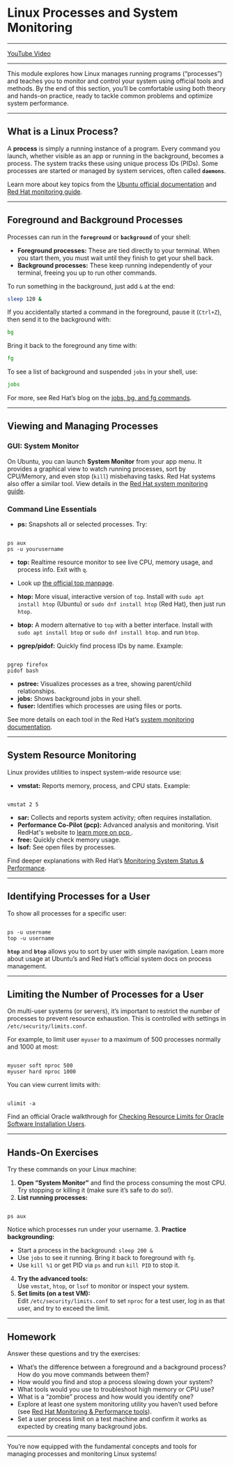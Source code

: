 # Linux Processes and System Monitoring

---

[YouTube Video](TBD)

---

This module explores how Linux manages running programs (“processes”) and teaches you to monitor and control your system using official tools and methods. By the end of this section, you’ll be comfortable using both theory and hands-on practice, ready to tackle common problems and optimize system performance.

---

## What is a Linux Process?

A **process** is simply a running instance of a program. Every command you launch, whether visible as an app or running in the background, becomes a process. The system tracks these using unique process IDs (PIDs). Some processes are started or managed by system services, often called **`daemons`**.

Learn more about key topics from the [Ubuntu official documentation](https://documentation.ubuntu.com/server/) and [Red Hat monitoring guide](https://docs.redhat.com/en/documentation/red_hat_enterprise_linux/8/html-single/monitoring_and_managing_system_status_and_performance/index).

---

## Foreground and Background Processes

Processes can run in the **`foreground`** or **`background`** of your shell:

- **Foreground processes:** These are tied directly to your terminal. When you start them, you must wait until they finish to get your shell back.
- **Background processes:** These keep running independently of your terminal, freeing you up to run other commands.

To run something in the background, just add `&` at the end:

```bash
sleep 120 &
```

If you accidentally started a command in the foreground, pause it (`Ctrl+Z`), then send it to the background with:

```bash
bg
```

Bring it back to the foreground any time with:

```bash
fg
```

To see a list of background and suspended `jobs` in your shell, use:

```bash
jobs
```

For more, see Red Hat’s blog on the [jobs, bg, and fg commands](https://www.redhat.com/en/blog/jobs-bg-fg).

---

## Viewing and Managing Processes

### GUI: System Monitor

On Ubuntu, you can launch **System Monitor** from your app menu. It provides a graphical view to watch running processes, sort by CPU/Memory, and even stop (`kill`) misbehaving tasks. Red Hat systems also offer a similar tool. View details in the [Red Hat system monitoring guide](https://docs.redhat.com/en/documentation/red_hat_enterprise_linux/6/html/deployment_guide/ch-system_monitoring_tools).

### Command Line Essentials

- **ps:** Snapshots all or selected processes. Try:
```

ps aux
ps -u yourusername

```
- **top:** Realtime resource monitor to see live CPU, memory usage, and process info. Exit with `q`.
- Look up [the official top manpage](https://manpages.ubuntu.com/manpages/lunar/man1/top.1.html).
- **htop:** More visual, interactive version of `top`. Install with `sudo apt install htop` (Ubuntu) or `sudo dnf install htop` (Red Hat), then just run `htop`.
- **btop:** A modern alternative to `top` with a better interface. Install with `sudo apt install btop` or `sudo dnf install btop`. and run `btop`.

- **pgrep/pidof:** Quickly find process IDs by name. Example:
```

pgrep firefox
pidof bash

```
- **pstree:** Visualizes processes as a tree, showing parent/child relationships.
- **jobs:** Shows background jobs in your shell.
- **fuser:** Identifies which processes are using files or ports.

See more details on each tool in the Red Hat’s [system monitoring documentation](https://docs.redhat.com/en/documentation/red_hat_enterprise_linux/8/html-single/monitoring_and_managing_system_status_and_performance/index).

---

## System Resource Monitoring

Linux provides utilities to inspect system-wide resource use:

- **vmstat:** Reports memory, process, and CPU stats. Example:
```

vmstat 2 5

```
- **sar:** Collects and reports system activity; often requires installation.
- **Performance Co-Pilot (pcp):** Advanced analysis and monitoring. Visit RedHat's website to [learn more on pcp ](https://docs.redhat.com/en/documentation/red_hat_enterprise_linux/8/html/monitoring_and_managing_system_status_and_performance/monitoring-performance-with-performance-co-pilot_monitoring-and-managing-system-status-and-performance).
- **free:** Quickly check memory usage.
- **lsof:** See open files by processes.

Find deeper explanations with Red Hat’s [Monitoring System Status & Performance](https://docs.redhat.com/en/documentation/red_hat_enterprise_linux/8/html-single/monitoring_and_managing_system_status_and_performance/index).

---

## Identifying Processes for a User

To show all processes for a specific user:
```

ps -u username
top -u username

```
**`htop`** and **`btop`** allows you to sort by user with simple navigation. Learn more about usage at Ubuntu’s and Red Hat’s official system docs on process management.

---

## Limiting the Number of Processes for a User

On multi-user systems (or servers), it’s important to restrict the number of processes to prevent resource exhaustion. This is controlled with settings in `/etc/security/limits.conf`.

For example, to limit user `myuser` to a maximum of 500 processes normally and 1000 at most:
```

myuser soft nproc 500
myuser hard nproc 1000

```
You can view current limits with:
```

ulimit -a

```
Find an official Oracle walkthrough for [Checking Resource Limits for Oracle Software Installation Users](https://docs.oracle.com/en/database/oracle/oracle-database/19/ladbi/checking-resource-limits-for-oracle-software-installation-users.html).

---

## Hands-On Exercises

Try these commands on your Linux machine:

1. **Open “System Monitor”** and find the process consuming the most CPU. Try stopping or killing it (make sure it’s safe to do so!).
2. **List running processes:**  
```

ps aux

```
Notice which processes run under your username.
3. **Practice backgrounding:**
- Start a process in the background: `sleep 200 &`
- Use `jobs` to see it running. Bring it back to foreground with `fg`.
- Use `kill %1` or get PID via `ps` and run `kill PID` to stop it.
4. **Try the advanced tools:**  
Use `vmstat`, `htop`, or `lsof` to monitor or inspect your system.
5. **Set limits (on a test VM):**  
Edit `/etc/security/limits.conf` to set `nproc` for a test user, log in as that user, and try to exceed the limit.

---

## Homework

Answer these questions and try the exercises:

- What’s the difference between a foreground and a background process? How do you move commands between them?
- How would you find and stop a process slowing down your system?
- What tools would you use to troubleshoot high memory or CPU use?
- What is a “zombie” process and how would you identify one?
- Explore at least one system monitoring utility you haven’t used before (see [Red Hat Monitoring & Performance tools](https://docs.redhat.com/en/documentation/red_hat_enterprise_linux/8/html-single/monitoring_and_managing_system_status_and_performance/index)).
- Set a user process limit on a test machine and confirm it works as expected by creating many background jobs.

---

You’re now equipped with the fundamental concepts and tools for managing processes and monitoring Linux systems!
